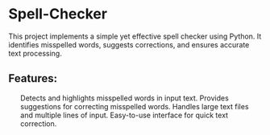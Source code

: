 # Spell-Checker
This project implements a simple yet effective spell checker using Python. It identifies misspelled words, suggests corrections, and ensures accurate text processing.
<br>
<h2>Features:</h2>
<ul>
Detects and highlights misspelled words in input text.
Provides suggestions for correcting misspelled words.
Handles large text files and multiple lines of input.
Easy-to-use interface for quick text correction.
</ul>
